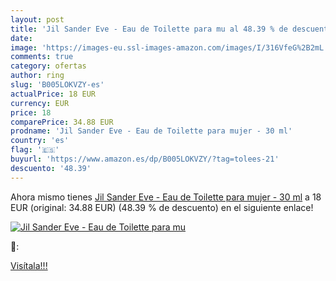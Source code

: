 ```yaml
---
layout: post
title: 'Jil Sander Eve - Eau de Toilette para mu al 48.39 % de descuento'
date: 
image: 'https://images-eu.ssl-images-amazon.com/images/I/316VfeG%2B2mL._SL200_.jpg'
comments: true
category: ofertas
author: ring
slug: 'B005LOKVZY-es'
actualPrice: 18 EUR
currency: EUR
price: 18
comparePrice: 34.88 EUR
prodname: 'Jil Sander Eve - Eau de Toilette para mujer - 30 ml'
country: 'es'
flag: '🇪🇸'
buyurl: 'https://www.amazon.es/dp/B005LOKVZY/?tag=tolees-21'
descuento: '48.39'
---
```


Ahora mismo tienes [Jil Sander Eve - Eau de Toilette para mujer - 30 ml](https://www.amazon.es/dp/B005LOKVZY/?tag=tolees-21) a 18 EUR (original: 34.88 EUR) (48.39 %  de descuento) en el siguiente enlace!

[![Jil Sander Eve - Eau de Toilette para mu](https://images-eu.ssl-images-amazon.com/images/I/316VfeG%2B2mL._SL200_.jpg)](https://www.amazon.es/dp/B005LOKVZY/?tag=tolees-21)

🔎:


[Visítala!!!](https://www.amazon.es/dp/B005LOKVZY/?tag=tolees-21)
